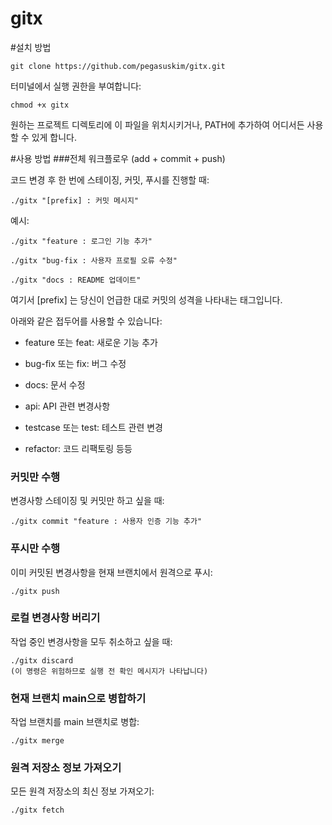 # gitx

#설치 방법

```
git clone https://github.com/pegasuskim/gitx.git
```

터미널에서 실행 권한을 부여합니다:

```
chmod +x gitx
```

원하는 프로젝트 디렉토리에 이 파일을 위치시키거나, PATH에 추가하여 어디서든 사용할 수 있게 합니다.

#사용 방법
###전체 워크플로우 (add + commit + push)

코드 변경 후 한 번에 스테이징, 커밋, 푸시를 진행할 때:
```
./gitx "[prefix] : 커밋 메시지"
```
예시:
```
./gitx "feature : 로그인 기능 추가"
```

```
./gitx "bug-fix : 사용자 프로필 오류 수정"
```

```
./gitx "docs : README 업데이트"
```



여기서 [prefix] 는 당신이 언급한 대로 커밋의 성격을 나타내는 태그입니다. 

아래와 같은 접두어를 사용할 수 있습니다:

- feature 또는 feat: 새로운 기능 추가

- bug-fix 또는 fix: 버그 수정

- docs: 문서 수정

- api: API 관련 변경사항

- testcase 또는 test: 테스트 관련 변경

- refactor: 코드 리팩토링 등등

### 커밋만 수행

변경사항 스테이징 및 커밋만 하고 싶을 때:

```
./gitx commit "feature : 사용자 인증 기능 추가"
```

### 푸시만 수행
이미 커밋된 변경사항을 현재 브랜치에서 원격으로 푸시:

```
./gitx push
```

### 로컬 변경사항 버리기

작업 중인 변경사항을 모두 취소하고 싶을 때:

```
./gitx discard
(이 명령은 위험하므로 실행 전 확인 메시지가 나타납니다)
```

### 현재 브랜치 main으로 병합하기

작업 브랜치를 main 브랜치로 병합:

```
./gitx merge
```

### 원격 저장소 정보 가져오기

모든 원격 저장소의 최신 정보 가져오기:

```
./gitx fetch
```

